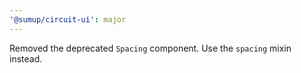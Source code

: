 ```yaml
---
'@sumup/circuit-ui': major
---
```


Removed the deprecated `Spacing` component. Use the `spacing` mixin instead.
